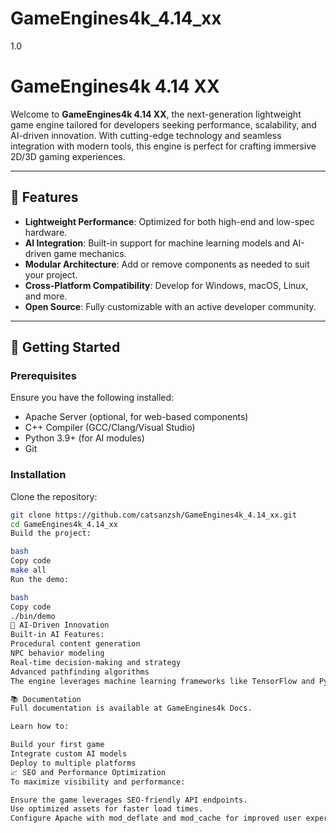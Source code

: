 # GameEngines4k_4.14_xx
1.0
# GameEngines4k 4.14 XX

Welcome to **GameEngines4k 4.14 XX**, the next-generation lightweight game engine tailored for developers seeking performance, scalability, and AI-driven innovation. With cutting-edge technology and seamless integration with modern tools, this engine is perfect for crafting immersive 2D/3D gaming experiences.

---

## 🌟 Features

- **Lightweight Performance**: Optimized for both high-end and low-spec hardware.
- **AI Integration**: Built-in support for machine learning models and AI-driven game mechanics.
- **Modular Architecture**: Add or remove components as needed to suit your project.
- **Cross-Platform Compatibility**: Develop for Windows, macOS, Linux, and more.
- **Open Source**: Fully customizable with an active developer community.

---

## 🚀 Getting Started

### Prerequisites
Ensure you have the following installed:
- Apache Server (optional, for web-based components)
- C++ Compiler (GCC/Clang/Visual Studio)
- Python 3.9+ (for AI modules)
- Git

### Installation
Clone the repository:
```bash
git clone https://github.com/catsanzsh/GameEngines4k_4.14_xx.git
cd GameEngines4k_4.14_xx
Build the project:

bash
Copy code
make all
Run the demo:

bash
Copy code
./bin/demo
🧠 AI-Driven Innovation
Built-in AI Features:
Procedural content generation
NPC behavior modeling
Real-time decision-making and strategy
Advanced pathfinding algorithms
The engine leverages machine learning frameworks like TensorFlow and PyTorch to power intelligent game dynamics.

📚 Documentation
Full documentation is available at GameEngines4k Docs.

Learn how to:

Build your first game
Integrate custom AI models
Deploy to multiple platforms
📈 SEO and Performance Optimization
To maximize visibility and performance:

Ensure the game leverages SEO-friendly API endpoints.
Use optimized assets for faster load times.
Configure Apache with mod_deflate and mod_cache for improved user experience.
